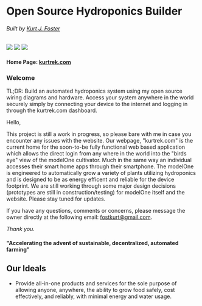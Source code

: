 
# Open Source Hydroponics Builder

###### Built by [Kurt J. Foster](https://kfost.com/ "Heading link")


![](https://img.shields.io/github/stars/pandao/editor.md.svg) ![](https://img.shields.io/github/forks/pandao/editor.md.svg) ![](https://img.shields.io/github/release/pandao/editor.md.svg)

#### Home Page: [kurtrek.com](https://kurtrek.com/ "Heading link")


### Welcome

TL;DR: Build an automated hydroponics system using my open source wiring diagrams and hardware. Access your system anywhere in the world securely simply by connecting your device to the internet and logging in through the kurtrek.com dashboard.

Hello,

This project is still a work in progress, so please bare with me in case you encounter any issues with the website. 
Our webpage, "kurtrek.com" is the current home for the soon-to-be fully functional web based application which 
allows the direct login from any where in the world into the "birds eye" view of the modelOne cultivator. Much in 
the same way an individual accesses their smart home apps through their smartphone. The modelOne is engineered to 
automatically grow a variety of plants utilizing hydroponics and is designed to be as energy efficent and reliable 
for the device footprint. We are still working through some major design decisions (prototypes are still in 
construction/testing) for modelOne itself and the website. Please stay tuned for updates.

If you have any questions, comments or concerns, please message the owner directly at 
the following email: fostkurt@gmail.com.

_Thank you._

#### "Accelerating the advent of sustainable, decentralized, automated farming"

## Our Ideals

- Provide all-in-one products and services for the sole purpose of allowing anyone, anywhere, the ability to grow 
food safely, cost effectively, and reliably, with minimal energy and water usage.
